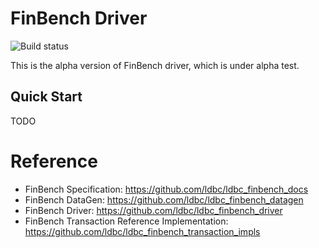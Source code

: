 # FinBench Driver

![Build status](https://github.com/ldbc/ldbc_finbench_driver/actions/workflows/ci.yml/badge.svg?branch=main)

This is the alpha version of FinBench driver, which is under alpha test.


## Quick Start

TODO

# Reference

- FinBench Specification: https://github.com/ldbc/ldbc_finbench_docs
- FinBench DataGen: https://github.com/ldbc/ldbc_finbench_datagen
- FinBench Driver: https://github.com/ldbc/ldbc_finbench_driver
- FinBench Transaction Reference Implementation: https://github.com/ldbc/ldbc_finbench_transaction_impls 